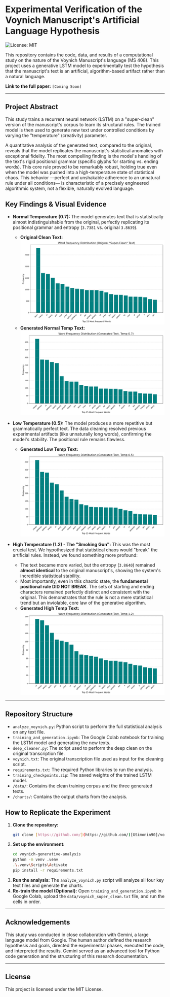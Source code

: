 # Experimental Verification of the Voynich Manuscript's Artificial Language Hypothesis

![License: MIT](https://img.shields.io/badge/License-MIT-green.svg)

This repository contains the code, data, and results of a computational study on the nature of the Voynich Manuscript's language (MS 408). This project uses a generative LSTM model to experimentally test the hypothesis that the manuscript's text is an artificial, algorithm-based artifact rather than a natural language.

**Link to the full paper:** `[Coming Soon]`

---

## Project Abstract

This study trains a recurrent neural network (LSTM) on a "super-clean" version of the manuscript's corpus to learn its structural rules. The trained model is then used to generate new text under controlled conditions by varying the "temperature" (creativity) parameter.

A quantitative analysis of the generated text, compared to the original, reveals that the model replicates the manuscript's statistical anomalies with exceptional fidelity. The most compelling finding is the model's handling of the text's rigid positional grammar (specific glyphs for starting vs. ending words). This core rule proved to be remarkably robust, holding true even when the model was pushed into a high-temperature state of statistical chaos. This behavior —perfect and unshakable adherence to an unnatural rule under all conditions— is characteristic of a precisely engineered algorithmic system, not a flexible, naturally evolved language.

## Key Findings & Visual Evidence

* **Normal Temperature (0.7):** The model generates text that is statistically almost indistinguishable from the original, perfectly replicating its positional grammar and entropy (`3.7381` vs. original `3.8639`).
    * **Original Clean Text:**
        ![Original Text Word Frequency](charts/frequency_chart_voynich_super_clean.png)
    * **Generated Normal Temp Text:**
        ![Generated Normal Temp Word Frequency](charts/frequency_chart_generated_clean_normal_temp.png)

* **Low Temperature (0.5):** The model produces a more repetitive but grammatically perfect text. The data cleaning resolved previous experimental artifacts (like unnaturally long words), confirming the model's stability. The positional rule remains flawless.
    * **Generated Low Temp Text:**
        ![Generated Low Temp Word Frequency](charts/frequency_chart_generated_clean_low_temp.png)

* **High Temperature (1.2) - The "Smoking Gun":** This was the most crucial test. We hypothesized that statistical chaos would "break" the artificial rules. Instead, we found something more profound:
    * The text became more varied, but the entropy (`3.8640`) remained **almost identical** to the original manuscript's, showing the system's incredible statistical stability.
    * Most importantly, even in this chaotic state, the **fundamental positional rule DID NOT BREAK**. The sets of starting and ending characters remained perfectly distinct and consistent with the original. This demonstrates that the rule is not a mere statistical trend but an inviolable, core law of the generative algorithm.
    * **Generated High Temp Text:**
        ![Generated High Temp Word Frequency](charts/frequency_chart_generated_clean_high_temp.png)

---

## Repository Structure

* `analyze_voynich.py`: Python script to perform the full statistical analysis on any text file.
* `training_and_generation.ipynb`: The Google Colab notebook for training the LSTM model and generating the new texts.
* `deep_cleaner.py`: The script used to perform the deep clean on the original transcription file.
* `voynich.txt`: The original transcription file used as input for the cleaning script.
* `requirements.txt`: The required Python libraries to run the analysis.
* `training_checkpoints.zip`: The saved weights of the trained LSTM model.
* `/data/`: Contains the clean training corpus and the three generated texts.
* `/charts/`: Contains the output charts from the analysis.

## How to Replicate the Experiment

1.  **Clone the repository:**
    ```bash
    git clone [https://github.com/](https://github.com/)[GSimonin90]/voynich-generative-analysis.git
    ```
2.  **Set up the environment:**
    ```bash
    cd voynich-generative-analysis
    python -m venv .venv
    .\.venv\Scripts\Activate
    pip install -r requirements.txt
    ```
3.  **Run the analysis:** The `analyze_voynich.py` script will analyze all four key text files and generate the charts.
4.  **Re-train the model (Optional):** Open `training_and_generation.ipynb` in Google Colab, upload the `data/voynich_super_clean.txt` file, and run the cells in order.

---

## Acknowledgements

This study was conducted in close collaboration with Gemini, a large language model from Google. The human author defined the research hypothesis and goals, directed the experimental phases, executed the code, and interpreted the results. Gemini served as an advanced tool for Python code generation and the structuring of this research documentation.

---

## License

This project is licensed under the MIT License.
